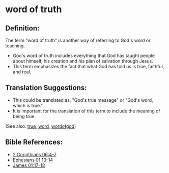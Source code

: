 # word of truth #

## Definition: ##

The term "word of truth" is another way of referring to God's word or teaching.

* God's word of truth includes everything that God has taught people about himself, his creation and his plan of salvation through Jesus.
* This term emphasizes the fact that what God has told us is true, faithful, and real.

## Translation Suggestions: ##

* This could be translated as, "God's true message" or "God's word, which is true."
* It is important for the translation of this term to include the meaning of being true.

(See also: [true](../kt/true.md), [word](../kt/word.md), [wordofgod](../kt/wordofgod.md))

## Bible References: ##

* [2 Corinthians 06:4-7](https://door43.org/en/bible/notes/2co/06/04)
* [Ephesians 01:13-14](https://door43.org/en/bible/notes/eph/01/13)
* [James 01:17-18](https://door43.org/en/bible/notes/jas/01/17)

